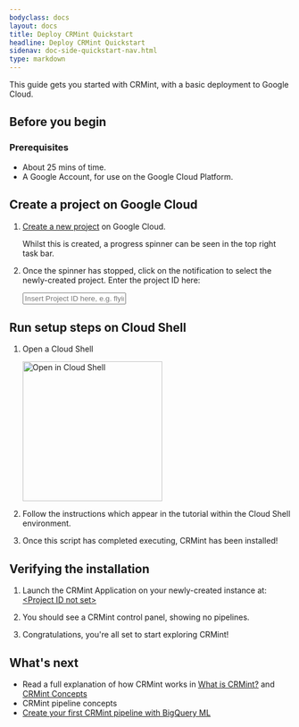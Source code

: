 ```yaml
---
bodyclass: docs
layout: docs
title: Deploy CRMint Quickstart
headline: Deploy CRMint Quickstart
sidenav: doc-side-quickstart-nav.html
type: markdown
---
```

<p class="lead">This guide gets you started with CRMint, with a basic deployment to Google Cloud.</p>

<div id="toc"></div>

## Before you begin

### Prerequisites

*   About 25 mins of time.
*   A Google Account, for use on the Google Cloud Platform.

## Create a project on Google Cloud

1.  <a href="https://console.cloud.google.com/projectcreate" target="_blank">Create a new project</a> on Google Cloud.

    Whilst this is created, a progress spinner can be seen in the top right task bar.

1.  Once the spinner has stopped, click on the notification to select the newly-created project. Enter the project ID here:

    <input id="project-id" placeholder="Insert Project ID here, e.g. flying-tiger-112301" data-target-id="cloudshell-url">

## Run setup steps on Cloud Shell

1.  Open a Cloud Shell

    <a id='cloudshell-url' class="gray-image" target="_blank" data-href="https://console.cloud.google.com/cloudshell/editor?cloudshell_git_repo=https%3A%2F%2Fgithub.com%2Fgoogle%2Fcrmint&project=placeholder&cloudshell_git_branch=master&cloudshell_tutorial=docs%2Fdocs%2Fquickstart%2Fcloudshell.md">
    <img alt="Open in Cloud Shell" src ="https://gstatic.com/cloudssh/images/open-btn.svg" style="width:250px;"></a>

1.  Follow the instructions which appear in the tutorial within the Cloud Shell environment.

1.  Once this script has completed executing, CRMint has been installed!

## Verifying the installation

1.  Launch the CRMint Application on your newly-created instance at: <a href="https://xxxxxx.appspot.com" id="crm-launch" target="_blank">&lt;Project ID not set&gt;</a>

1.  You should see a CRMint control panel, showing no pipelines.

1.  Congratulations, you're all set to start exploring CRMint!

## What's next

- Read a full explanation of how CRMint works in [What is CRMint?](../guides/)
  and [CRMint Concepts](../guides/concepts.html)
- CRMint pipeline concepts
- [Create your first CRMint pipeline with BigQuery ML](../quickstart/tutorial.html)
